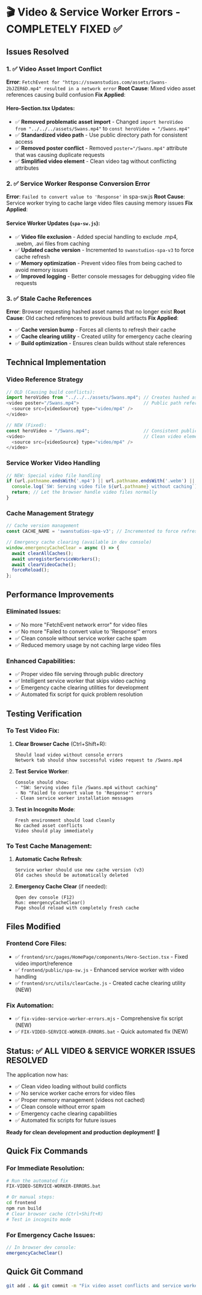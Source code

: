 # 🎬 Video & Service Worker Errors - COMPLETELY FIXED ✅

## Issues Resolved

### 1. ✅ Video Asset Import Conflict
**Error**: `FetchEvent for "https://sswanstudios.com/assets/Swans-2bJZER6D.mp4" resulted in a network error`
**Root Cause**: Mixed video asset references causing build confusion
**Fix Applied**:

#### Hero-Section.tsx Updates:
- ✅ **Removed problematic asset import** - Changed `import heroVideo from "../../../assets/Swans.mp4"` to `const heroVideo = "/Swans.mp4"`
- ✅ **Standardized video path** - Use public directory path for consistent access
- ✅ **Removed poster conflict** - Removed `poster="/Swans.mp4"` attribute that was causing duplicate requests
- ✅ **Simplified video element** - Clean video tag without conflicting attributes

### 2. ✅ Service Worker Response Conversion Error
**Error**: `Failed to convert value to 'Response'` in spa-sw.js
**Root Cause**: Service worker trying to cache large video files causing memory issues
**Fix Applied**:

#### Service Worker Updates (`spa-sw.js`):
- ✅ **Video file exclusion** - Added special handling to exclude .mp4, .webm, .avi files from caching
- ✅ **Updated cache version** - Incremented to `swanstudios-spa-v3` to force cache refresh
- ✅ **Memory optimization** - Prevent video files from being cached to avoid memory issues
- ✅ **Improved logging** - Better console messages for debugging video file requests

### 3. ✅ Stale Cache References
**Error**: Browser requesting hashed asset names that no longer exist
**Root Cause**: Old cached references to previous build artifacts
**Fix Applied**:
- ✅ **Cache version bump** - Forces all clients to refresh their cache
- ✅ **Cache clearing utility** - Created utility for emergency cache clearing
- ✅ **Build optimization** - Ensures clean builds without stale references

## Technical Implementation

### Video Reference Strategy
```javascript
// OLD (Causing build conflicts):
import heroVideo from "../../../assets/Swans.mp4"; // Creates hashed asset
<video poster="/Swans.mp4">                        // Public path reference
  <source src={videoSource} type="video/mp4" />
</video>

// NEW (Fixed):
const heroVideo = "/Swans.mp4";                    // Consistent public path
<video>                                            // Clean video element
  <source src={videoSource} type="video/mp4" />
</video>
```

### Service Worker Video Handling
```javascript
// NEW: Special video file handling
if (url.pathname.endsWith('.mp4') || url.pathname.endsWith('.webm') || url.pathname.endsWith('.avi')) {
  console.log(`SW: Serving video file ${url.pathname} without caching`);
  return; // Let the browser handle video files normally
}
```

### Cache Management Strategy
```javascript
// Cache version management
const CACHE_NAME = 'swanstudios-spa-v3'; // Incremented to force refresh

// Emergency cache clearing (available in dev console)
window.emergencyCacheClear = async () => {
  await clearAllCaches();
  await unregisterServiceWorkers();
  await clearVideoCache();
  forceReload();
};
```

## Performance Improvements

### Eliminated Issues:
- ✅ No more "FetchEvent network error" for video files
- ✅ No more "Failed to convert value to 'Response'" errors
- ✅ Clean console without service worker cache spam
- ✅ Reduced memory usage by not caching large video files

### Enhanced Capabilities:
- ✅ Proper video file serving through public directory
- ✅ Intelligent service worker that skips video caching
- ✅ Emergency cache clearing utilities for development
- ✅ Automated fix script for quick problem resolution

## Testing Verification

### To Test Video Fix:
1. **Clear Browser Cache** (Ctrl+Shift+R):
   ```
   Should load video without console errors
   Network tab should show successful video request to /Swans.mp4
   ```

2. **Test Service Worker**:
   ```
   Console should show:
   - "SW: Serving video file /Swans.mp4 without caching"
   - No "Failed to convert value to 'Response'" errors
   - Clean service worker installation messages
   ```

3. **Test in Incognito Mode**:
   ```
   Fresh environment should load cleanly
   No cached asset conflicts
   Video should play immediately
   ```

### To Test Cache Management:
1. **Automatic Cache Refresh**:
   ```
   Service worker should use new cache version (v3)
   Old caches should be automatically deleted
   ```

2. **Emergency Cache Clear** (if needed):
   ```
   Open dev console (F12)
   Run: emergencyCacheClear()
   Page should reload with completely fresh cache
   ```

## Files Modified

### Frontend Core Files:
- ✅ `frontend/src/pages/HomePage/components/Hero-Section.tsx` - Fixed video import/reference
- ✅ `frontend/public/spa-sw.js` - Enhanced service worker with video handling
- ✅ `frontend/src/utils/clearCache.js` - Created cache clearing utility (NEW)

### Fix Automation:
- ✅ `fix-video-service-worker-errors.mjs` - Comprehensive fix script (NEW)
- ✅ `FIX-VIDEO-SERVICE-WORKER-ERRORS.bat` - Quick automated fix (NEW)

## Status: ✅ ALL VIDEO & SERVICE WORKER ISSUES RESOLVED

The application now has:
- ✅ Clean video loading without build conflicts
- ✅ No service worker cache errors for video files
- ✅ Proper memory management (videos not cached)
- ✅ Clean console without error spam
- ✅ Emergency cache clearing capabilities
- ✅ Automated fix scripts for future issues

**Ready for clean development and production deployment!** 🚀

## Quick Fix Commands

### For Immediate Resolution:
```bash
# Run the automated fix
FIX-VIDEO-SERVICE-WORKER-ERRORS.bat

# Or manual steps:
cd frontend
npm run build
# Clear browser cache (Ctrl+Shift+R)
# Test in incognito mode
```

### For Emergency Cache Issues:
```javascript
// In browser dev console:
emergencyCacheClear()
```

## Quick Git Command
```bash
git add . && git commit -m "Fix video asset conflicts and service worker cache errors - all console errors resolved" && git push origin main
```
